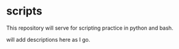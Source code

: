 # scripts

This repository will serve for scripting practice in python and bash.

will add descriptions here as I go.
